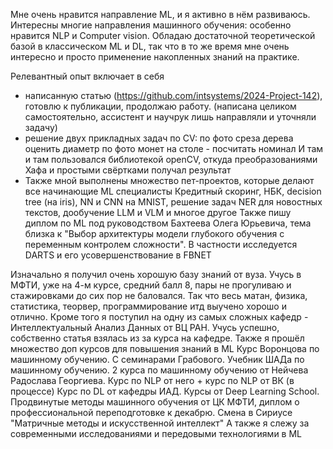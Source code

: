 Мне очень нравится направление ML, и я активно в нём развиваюсь. Интересны многие направления машинного обучения: особенно нравится NLP и Computer vision. Обладаю достаточной теоретической базой в классическом ML и DL, так что в то же время мне очень интересно и просто применение накопленных знаний на практике.

Релевантный опыт включает в себя 
- написанную статью (https://github.com/intsystems/2024-Project-142), готовлю к публикации, продолжаю работу.  (написана целиком самостоятельно, ассистент и научрук лишь направляли и уточняли задачу)
- решение двух прикладных задач по CV:
по фото среза дерева оценить диаметр
по фото монет на столе - посчитать номинал
И там и там пользовался библиотекой openCV, откуда преобразованиями Хафа и простыми свёртками получал результат
- Также мной выполнены множество пет-проектов, которые делают все начинающие ML специалисты
Кредитный скоринг, НБК, decision tree (на iris), NN и CNN на MNIST, решение задач NER для новостных текстов, дообучение LLM и VLM 
и многое другое
Также пишу диплом по ML под руководством Бахтеева Олега Юрьевича, тема близка к "Выбор архитектуры модели глубокого обучения с переменным контролем сложности". В частности исследуется DARTS и его усовершенствование в FBNET

Изначально я получил очень хорошую базу знаний от вуза. Учусь в МФТИ, уже на 4-м курсе, средний балл 8, пары не прогуливаю и стажировками до сих пор не баловался. Так что весь матан, физика, статистика, теорвер, программирование итд выучено хорошо и отлично.
Кроме того я поступил на одну из самых сложных кафедр - Интеллектуальный Анализ Данных от ВЦ РАН. Учусь успешно, собственно статья взялась из за курса на кафедре.
Также я прошёл множество доп курсов для повышения знаний в ML
Курс Воронцова по машинному обучению. С семинарами Грабового.
Учебник ШАДа по машинному обучению.
2 курса по машинному обучению от Нейчева Радослава Георгиева.
Курс по NLP от него + курс по NLP от ВК (в процессе) 
Курс по DL от кафедры ИАД. 
Курсы от Deep Learning School.
Продвинутые методы машинного обучения от ЦК МФТИ, диплом о профессиональной переподготовке к декабрю. 
Смена в Сириусе "Матричные методы и искусственной интеллект"
А также я слежу за современными исследованиями и передовыми технологиями в ML
